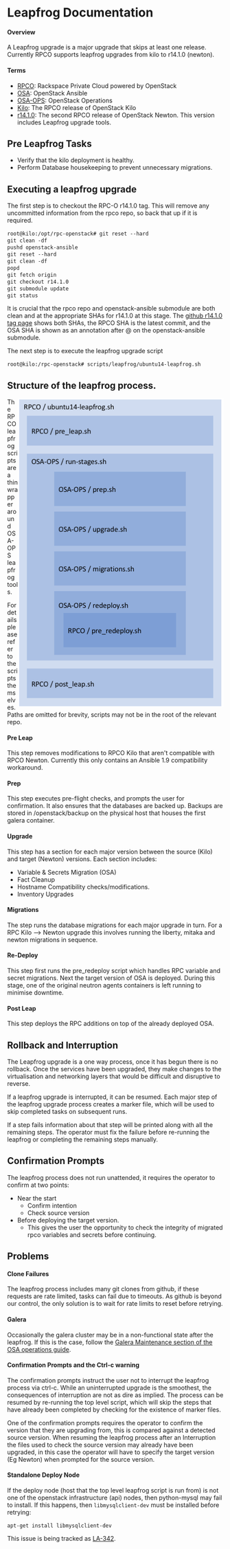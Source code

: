 # Leapfrog Documentation

#### Overview
A Leapfrog upgrade is a major upgrade that skips at least one release. Currently
RPCO supports leapfrog upgrades from kilo to r14.1.0 (newton).

#### Terms
* [RPCO](https://github.com/rcbops/rpc-openstack): Rackspace Private Cloud powered by OpenStack
* [OSA](https://github.com/openstack/openstack-ansible):  OpenStack Ansible
* [OSA-OPS](https://github.com/openstack/openstack-ansible-ops):  OpenStack Operations
* [Kilo](https://github.com/rcbops/rpc-openstack/tree/kilo): The RPCO release of OpenStack Kilo
* [r14.1.0](https://github.com/rcbops/rpc-openstack/tree/r14.1.0): The second RPCO release of OpenStack Newton. This version includes Leapfrog upgrade tools.

## Pre Leapfrog Tasks
* Verify that the kilo deployment is healthy.
* Perform Database housekeeping to prevent unnecessary migrations.

## Executing a leapfrog upgrade

The first step is to checkout the RPC-O r14.1.0 tag. This will remove
any uncommitted information from the rpco repo, so back that up if it is
required.

```
root@kilo:/opt/rpc-openstack# git reset --hard
git clean -df
pushd openstack-ansible
git reset --hard
git clean -df
popd
git fetch origin
git checkout r14.1.0
git submodule update
git status
```

It is crucial that the rpco repo and openstack-ansible submodule are both clean
and at the appropriate SHAs for r14.1.0 at this stage. The [github
r14.1.0 tag
page](https://github.com/rcbops/rpc-openstack/tree/r14.1.0) shows both SHAs,
the RPCO SHA is the latest commit, and the OSA SHA is shown as an annotation
after @ on the openstack-ansible submodule.



The next step is to execute the leapfrog upgrade script

```
root@kilo:/rpc-openstack# scripts/leapfrog/ubuntu14-leapfrog.sh
```

## Structure of the leapfrog process.
<img align="right" src="docs/images/leapfrog_structure_diagram.png"/>
The RPCO leapfrog scripts are a thin wrapper around OSA-OPS leapfrog tools. 

For details please refer to the scripts themselves. Paths are omitted for
brevity, scripts may not be in the root of the relevant repo.


#### Pre Leap
This step removes modifications to RPCO Kilo that aren't compatible with RPCO
Newton. Currently this only contains an Ansible 1.9 compatibility workaround.

#### Prep
This step executes pre-flight checks, and prompts the user for confirmation. It
also ensures that the databases are backed up. Backups are stored in
/openstack/backup on the physical host that houses the first galera container.

#### Upgrade
This step has a section for each major version between the source (Kilo) and
target (Newton) versions. Each section includes:
* Variable & Secrets Migration (OSA)
* Fact Cleanup
* Hostname Compatibility checks/modifications.
* Inventory Upgrades

#### Migrations
The step runs the database migrations for each major upgrade in turn.
For a RPC Kilo --> Newton upgrade this involves running the liberty,
mitaka and newton migrations in sequence.

#### Re-Deploy
This step first runs the pre_redeploy script which handles RPC variable and
secret migrations. Next the target version of OSA is deployed.
During this stage, one of the original neutron agents containers is left running
to minimise downtime.

#### Post Leap
This step deploys the RPC additions on top of the already deployed OSA.

## Rollback and Interruption
The Leapfrog upgrade is a one way process, once it has begun there is no
rollback. Once the services have been upgraded, they make changes to the
virtualisation and networking layers that would be difficult and disruptive
to reverse.

If a leapfrog upgrade is interrupted, it can be resumed. Each major step of the
leapfrog upgrade process creates a marker file, which will be used to skip
completed tasks on subsequent runs.

If a step fails information about that step will be printed along with all the
remaining steps. The operator must fix the failure before re-running the
leapfrog or completing the remaining steps manually.

## Confirmation Prompts
The leapfrog process does not run unattended, it requires the operator to
confirm at two points:
  * Near the start
    * Confirm intention
    * Check source version
  * Before deploying the target version.
    * This gives the user the opportunity to check the integrity of
      migrated rpco variables and secrets before continuing.

## Problems

#### Clone Failures
The leapfrog process includes many git clones from github, if these requests are
rate limited, tasks can fail due to timeouts. As github is beyond our control,
the only solution is to wait for rate limits to reset before retrying.

#### Galera
Occasionally the galera cluster may be in a non-functional state after the
leapfrog. If this is the case, follow the [Galera Maintenance section of the OSA
operations
guide](https://docs.openstack.org/openstack-ansible/newton/developer-docs/ops-galera-recovery.html).

#### Confirmation Prompts and the Ctrl-c warning
The confirmation prompts instruct the user not to interrupt the leapfrog process
via ctrl-c. While an uninterrupted upgrade is the smoothest, the consequences
of interruption are not as dire as implied. The process can be resumed by
re-running the top level script, which will skip the steps that have already
been completed by checking for the existence of marker files.

One of the confirmation prompts requires the operator to confirm the version that
they are upgrading from, this is compared against a detected source version.
When resuming the leapfrog process after an Interruption the files used to check
the source version may already have been upgraded, in this case the operator
will have to specify the target version (Eg Newton) when prompted for the source
version.

#### Standalone Deploy Node
If the deploy node (host that the top level leapfrog script is run from) is not
one of the openstack infrastructure (api) nodes, then python-mysql may fail to
install. If this happens, then `libmysqlclient-dev` must be installed
before retrying:

```
apt-get install libmysqlclient-dev
```
This issue is being tracked as [LA-342](https://rpc-openstack.atlassian.net/browse/LA-342).
